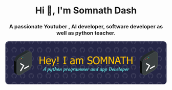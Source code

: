 <h1 align="center">Hi 👋, I'm Somnath Dash</h1>
<h3 align="center">A passionate Youtuber , AI developer, software developer as well as python teacher.</h3>

![Header](https://github.com/somnathdashs/somnathdashs/blob/main/github-header-image.png?raw=true)
